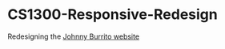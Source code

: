 # CS1300-Responsive-Redesign

Redesigning the [Johnny Burrito website](http://www.johnnyburrito.com)
